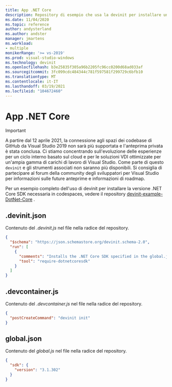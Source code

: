 ```yaml
---
title: App .NET Core
description: Repository di esempio che usa la devinit per installare un .NET Core SDK specifico.
ms.date: 11/04/2020
ms.topic: reference
author: andysterland
ms.author: andster
manager: jmartens
ms.workload:
- multiple
monikerRange: '>= vs-2019'
ms.prod: visual-studio-windows
ms.technology: devinit
ms.openlocfilehash: b3e25835f305a96b2205fc96cc0200d68ad033af
ms.sourcegitcommit: 3fc099cdc484344c781f597581f299729c6bfb10
ms.translationtype: MT
ms.contentlocale: it-IT
ms.lasthandoff: 03/19/2021
ms.locfileid: "104672460"
---
```

# <a name="net-core-app"></a>App .NET Core

> [!IMPORTANT]
> A partire dal 12 aprile 2021, la connessione agli spazi dei codebase di GitHub da Visual Studio 2019 non sarà più supportata e l'anteprima privata è stata conclusa. Ci stiamo concentrando sull'evoluzione delle esperienze per un ciclo interno basato sul cloud e per le soluzioni VDI ottimizzate per un'ampia gamma di carichi di lavoro di Visual Studio. Come parte di questo `devinit` e gli strumenti associati non saranno più disponibili. Si consiglia di partecipare al forum della community degli sviluppatori per Visual Studio per informazioni sulle future anteprime e informazioni di roadmap.

Per un esempio completo dell'uso di devinit per installare la versione .NET Core SDK necessaria in codespaces, vedere il repository [devinit-example-DotNet-Core](https://github.com/microsoft/devinit-example-dotnet-core) .

## <a name="devinitjson"></a>.devinit.json

Contenuto del _.devinit.js_ nel file nella radice del repository.

```json
{
  "$schema": "https://json.schemastore.org/devinit.schema-2.0",
  "run": [
    {
      "comments": "Installs the .NET Core SDK specified in the global.json file.",
      "tool": "require-dotnetcoresdk"
    }
  ]
}
```

## <a name="devcontainerjson"></a>.devcontainer.js

Contenuto del _.devcontainer.js_ nel file nella radice del repository.

```json
{
  "postCreateCommand": "devinit init"
}
```

## <a name="globaljson"></a>global.json

Contenuto del _global.js_ nel file nella radice del repository.

```json
{
  "sdk": {
    "version": "3.1.302"
  }
}
```
